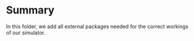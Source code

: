 # Summary
In this folder, we add all external packages needed for the correct workings of our simulator.